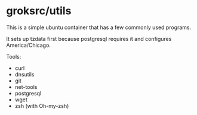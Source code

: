 # groksrc/utils

This is a simple ubuntu container that has a few commonly used programs.

It sets up tzdata first because postgresql requires it and configures America/Chicago.

Tools:
* curl
* dnsutils
* git
* net-tools
* postgresql
* wget
* zsh (with Oh-my-zsh)
 
